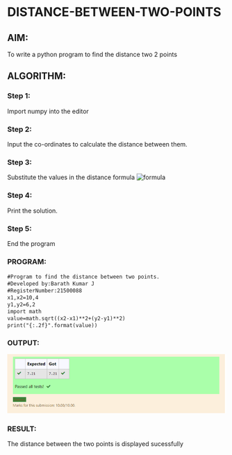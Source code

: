 # DISTANCE-BETWEEN-TWO-POINTS

## AIM:
To write a python program to find the distance two 2 points
## ALGORITHM:
### Step 1: 
Import numpy into the editor
### Step 2: 
Input the co-ordinates to calculate the distance between them.
### Step 3: 
Substitute the values in the distance formula  ![formula](/formula.jpg)
### Step 4: 
Print the solution.
### Step 5: 
End the program
### PROGRAM:
~~~
#Program to find the distance between two points.
#Developed by:Barath Kumar J
#RegisterNumber:21500088
x1,x2=10,4
y1,y2=6,2
import math
value=math.sqrt((x2-x1)**2+(y2-y1)**2)
print("{:.2f}".format(value))
~~~
### OUTPUT:
![output](5.PNG)


### RESULT:
The distance between the two points is displayed sucessfully